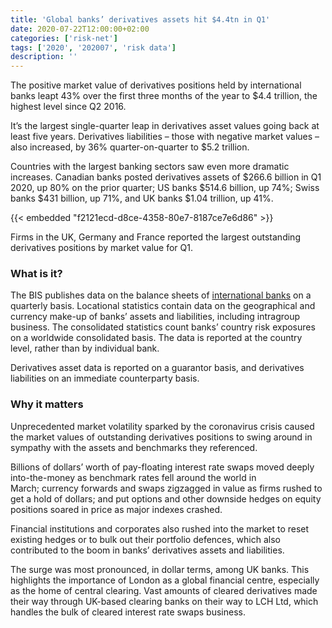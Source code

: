 ```yaml
---
title: 'Global banks’ derivatives assets hit $4.4tn in Q1'
date: 2020-07-22T12:00:00+02:00
categories: ['risk-net']
tags: ['2020', '202007', 'risk data']
description: ''
---
```


The positive market value of derivatives positions held by international banks leapt 43% over the first three months of the year to $4.4 trillion, the highest level since Q2 2016.

It’s the largest single-quarter leap in derivatives asset values going back at least five years. Derivatives liabilities – those with negative market values – also increased, by 36% quarter-on-quarter to $5.2 trillion.

Countries with the largest banking sectors saw even more dramatic increases. Canadian banks posted derivatives assets of $266.6 billion in Q1 2020, up 80% on the prior quarter; US banks $514.6 billion, up 74%; Swiss banks $431 billion, up 71%, and UK banks $1.04 trillion, up 41%.

{{< embedded "f2121ecd-d8ce-4358-80e7-8187ce7e6d86" >}}

Firms in the UK, Germany and France reported the largest outstanding derivatives positions by market value for Q1.

### What is it?

The BIS publishes data on the balance sheets of [international banks](https://www.bis.org/statistics/about_banking_stats.htm?m=6%7C31) on a quarterly basis. Locational statistics contain data on the geographical and currency make-up of banks’ assets and liabilities, including intragroup business. The consolidated statistics count banks’ country risk exposures on a worldwide consolidated basis. The data is reported at the country level, rather than by individual bank.

Derivatives asset data is reported on a guarantor basis, and derivatives liabilities on an immediate counterparty basis.

### Why it matters
Unprecedented market volatility sparked by the coronavirus crisis caused the market values of outstanding derivatives positions to swing around in sympathy with the assets and benchmarks they referenced.

Billions of dollars’ worth of pay-floating interest rate swaps moved deeply into-the-money as benchmark rates fell around the world in March; currency forwards and swaps zigzagged in value as firms rushed to get a hold of dollars; and put options and other downside hedges on equity positions soared in price as major indexes crashed.

Financial institutions and corporates also rushed into the market to reset existing hedges or to bulk out their portfolio defences, which also contributed to the boom in banks’ derivatives assets and liabilities.

The surge was most pronounced, in dollar terms, among UK banks. This highlights the importance of London as a global financial centre, especially as the home of central clearing. Vast amounts of cleared derivatives made their way through UK-based clearing banks on their way to LCH Ltd, which handles the bulk of cleared interest rate swaps business.
